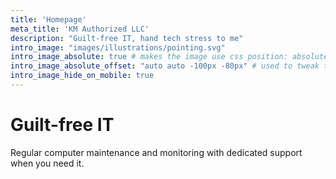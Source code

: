 ```yaml
---
title: 'Homepage'
meta_title: 'KM Authorized LLC'
description: "Guilt-free IT, hand tech stress to me"
intro_image: "images/illustrations/pointing.svg"
intro_image_absolute: true # makes the image use css position: absolute; so it looks "offset". It's a visual effect that might not always look good depending on the image you use.
intro_image_absolute_offset: "auto auto -100px -80px" # used to tweak the positioning of the absolute image if enabled above
intro_image_hide_on_mobile: true
---
```


# Guilt-free IT

Regular computer maintenance and monitoring with dedicated support when you need it.
